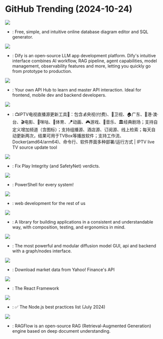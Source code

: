 # GitHub Trending (2024-10-24)

![](https://img.shields.io/badge/JavaScript-New%20284-green?style=flat-square&logo=appveyor)
- [](https://github.comundefined): Free, simple, and intuitive online database diagram editor and SQL generator.

![](https://img.shields.io/badge/TypeScript-New%20151-green?style=flat-square&logo=appveyor)
- [](https://github.comundefined): Dify is an open-source LLM app development platform. Dify's intuitive interface combines AI workflow, RAG pipeline, agent capabilities, model management, observability features and more, letting you quickly go from prototype to production.

![](https://img.shields.io/badge/JavaScript-New%20748-green?style=flat-square&logo=appveyor)
- [](https://github.comundefined): Your own API Hub to learn and master API interaction. Ideal for frontend, mobile dev and backend developers.

![](https://img.shields.io/badge/Python-New%20681-green?style=flat-square&logo=appveyor)
- [](https://github.comundefined): 📺IPTV电视直播源更新工具🚀：包含💰央视(付费)、📡卫视、🏠广东、🌊港·澳·台、🎬电影、🎥咪咕、🏀体育、🪁动画、🎮游戏、🎵音乐、🏛经典剧场；支持自定义增加频道（含图标）；支持组播源、酒店源、订阅源、线上检索；每天自动更新两次，结果可用于TVBox等播放软件；支持工作流、Docker(amd64/arm64)、命令行、软件界面多种部署/运行方式 | IPTV live TV source update tool

![](https://img.shields.io/badge/C%2B%2B-New%2031-green?style=flat-square&logo=appveyor)
- [](https://github.comundefined): Fix Play Integrity (and SafetyNet) verdicts.

![](https://img.shields.io/badge/C%23-New%2047-green?style=flat-square&logo=appveyor)
- [](https://github.comundefined): PowerShell for every system!

![](https://img.shields.io/badge/JavaScript-New%20195-green?style=flat-square&logo=appveyor)
- [](https://github.comundefined): web development for the rest of us

![](https://img.shields.io/badge/Swift-New%2053-green?style=flat-square&logo=appveyor)
- [](https://github.comundefined): A library for building applications in a consistent and understandable way, with composition, testing, and ergonomics in mind.

![](https://img.shields.io/badge/Python-New%20195-green?style=flat-square&logo=appveyor)
- [](https://github.comundefined): The most powerful and modular diffusion model GUI, api and backend with a graph/nodes interface.

![](https://img.shields.io/badge/Python-New%20246-green?style=flat-square&logo=appveyor)
- [](https://github.comundefined): Download market data from Yahoo! Finance's API

![](https://img.shields.io/badge/JavaScript-New%20530-green?style=flat-square&logo=appveyor)
- [](https://github.comundefined): The React Framework

![](https://img.shields.io/badge/Dockerfile-New%20501-green?style=flat-square&logo=appveyor)
- [](https://github.comundefined): ✅ The Node.js best practices list (July 2024)

![](https://img.shields.io/badge/Python-New%20170-green?style=flat-square&logo=appveyor)
- [](https://github.comundefined): RAGFlow is an open-source RAG (Retrieval-Augmented Generation) engine based on deep document understanding.

